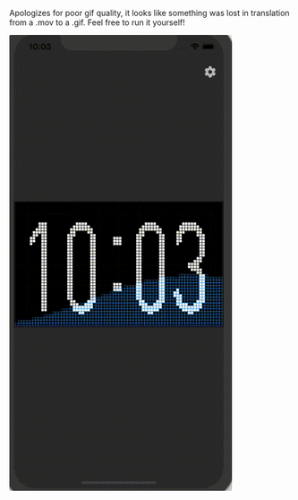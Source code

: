 Apologizes for poor gif quality, it looks like something was lost in translation from a .mov to a .gif. Feel free to run it yourself!


![](clock.gif)
